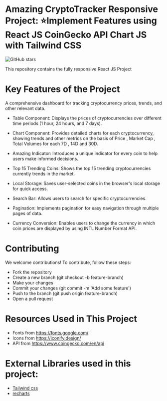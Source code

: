 # Amazing CryptoTracker Responsive Project: ⭐Implement Features using React JS CoinGecko API Chart JS with Tailwind CSS


![GitHub stars](https://img.shields.io/github/stars/Mohammad092k/CryptoTrack?style=for-the-badge&logo=github&label=Stars)&nbsp;&nbsp;


This repository contains the fully responsive React JS Project  <br />

# Key Features of the Project 
A comprehensive dashboard for tracking cryptocurrency prices, trends, and other relevant data.

   - Table Component: Displays the prices of cryptocurrencies over different time periods (1 hour, 24 hours, and 7 days).

   - Chart Component: Provides detailed charts for each cryptocurrency, showing trends and other metrics on the basis of Price , Market Cap , Total Volumes for each 7D , 14D and 30D.

   - Amazing Indicator: Introduces a unique indicator for every coin to help users make informed decisions.

   - Top 15 Trending Coins: Shows the top 15 trending cryptocurrencies currently trends in the market.

   - Local Storage: Saves user-selected coins in the browser's local storage for quick access.

   - Search Bar: Allows users to search for specific cryptocurrencies.

   - Pagination: Implements pagination for easy navigation through multiple pages of data.

   - Currency Conversion: Enables users to change the currency in which coin prices are displayed by using INTL Number Format API.
   
# Contributing
We welcome contributions! To contribute, follow these steps:

   - Fork the repository
   - Create a new branch (git checkout -b feature-branch)
   - Make your changes
   - Commit your changes (git commit -m 'Add some feature')
   - Push to the branch (git push origin feature-branch)
   - Open a pull request

# Resources Used in This Project

- Fonts from https://fonts.google.com/ <br />
- Icons from https://iconify.design/ <br />
- API from https://www.coingecko.com/en/api <br />

# External Libraries used in this project:

- [Tailwind css](https://tailwindcss.com/) <br />
- [recharts](https://recharts.org/en-US/) <br />



